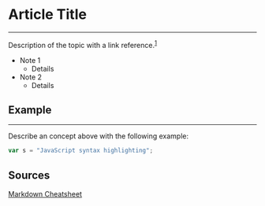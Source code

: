 # Article Title
---

Description of the topic with a link reference.<sup>[1]</sup>

* Note 1
    * Details
* Note 2
    * Details

## Example
---

Describe an concept above with the following example:

```javascript
var s = "JavaScript syntax highlighting";
```
## Sources
[1]: https://github.github.com/gfm/ "Github Markdown"
[Markdown Cheatsheet](https://github.github.com/gfm/)
